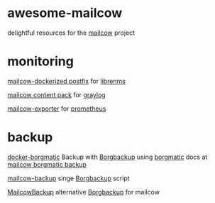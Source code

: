 # awesome-mailcow
delightful resources for the [mailcow](https://mailcow.email/) project

# monitoring

[mailcow-dockerized postfix](https://docs.librenms.org/Extensions/Applications/#mailcow-dockerized-postfix) for [librenms](https://www.librenms.org/)

[mailcow content pack](https://marketplace.graylog.org/addons/54cc459f-ddf4-4034-bd5c-a7008183b338) for [graylog](https://www.graylog.org/)

[mailcow-exporter](https://github.com/j6s/mailcow-exporter) for [prometheus](https://prometheus.io/)

# backup

[docker-borgmatic](https://github.com/b3vis/docker-borgmatic) Backup with [Borgbackup](https://github.com/borgbackup) using [borgmatic](https://github.com/witten/borgmatic) docs at [mailcow borgmatic backup](https://mailcow.github.io/mailcow-dockerized-docs/third_party-borgmatic/)

[mailcow-backup](https://github.com/rescaled/mailcow-backup-borg) singe [Borgbackup](https://github.com/borgbackup) script

[MailcowBackup](https://github.com/asifbacchus/MailcowBackup) alternative [Borgbackup](https://github.com/borgbackup) for mailcow
